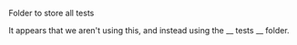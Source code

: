Folder to store all tests

It appears that we aren't using this, and instead using the __ tests __ folder.